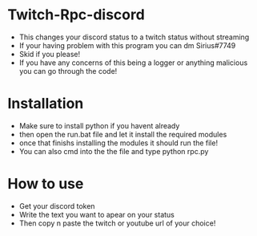 # Twitch-Rpc-discord
- This changes your discord status to a twitch status without streaming
- If your having problem with this program you can dm Sirius#7749
- Skid if you please! 
- If you have any concerns of this being a logger or anything malicious you can go through the code!

# Installation

- Make sure to install python if you havent already 
- then open the run.bat file and let it install the required modules 
- once that finishs installing the modules it should run the file!
- You can also cmd into the the file and type python rpc.py

# How to use 

- Get your discord token 
- Write the text you want to apear on your status 
- Then copy n paste the twitch or youtube url of your choice! 
